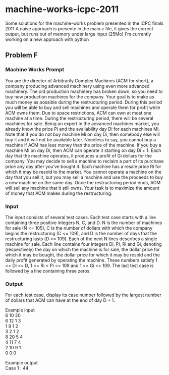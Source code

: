 # machine-works-icpc-2011
Some solutions for the machine-works problem presented in the ICPC finals 2011 
A naive approach is presente in the main.c file, it gives the correct output, but runs out of memory under large input (25Mo)
I'm currently working on a new approach with python 
## Problem F
### Machine Works Prompt

You are the director of Arbitrarily Complex Machines (ACM for short), a company producing advanced machinery
using even more advanced machinery. The old production machinery has broken down, so you need to buy new
production machines for the company. Your goal is to make as much money as possible during the restructuring
period. During this period you will be able to buy and sell machines and operate them for profit while ACM owns
them. Due to space restrictions, ACM can own at most one machine at a time.
During the restructuring period, there will be several machines for sale. Being an expert in the advanced machines
market, you already know the price Pi and the availability day Di for each machines Mi. Note that if you do not buy
machine Mi on day Di, then somebody else will buy it and it will not be available later. Needless to say, you cannot
buy a machine if ACM has less money than the price of the machine.
If you buy a machine Mi on day Di, then ACM can operate it starting on day Di + 1. Each day that the machine
operates, it produces a profit of Gi dollars for the company.
You may decide to sell a machine to reclaim a part of its purchase price any day after you’ve bought it. Each machine
has a resale price Ri for which it may be resold to the market. You cannot operate a machine on the day that you sell
it, but you may sell a machine and use the proceeds to buy a new machine on the same day.
Once the restructuring period ends, ACM will sell any machine that it still owns. Your task is to maximize the amount
of money that ACM makes during the restructuring.

### Input
The input consists of several test cases. Each test case starts with a line containing three positive integers N, C, and
D. N is the number of machines for sale (N <= 105), C is the number of dollars with which the company begins the
restructuring (C <= 109), and D is the number of days that the restructuring lasts (D <= 109).
Each of the next N lines describes a single machine for sale. Each line contains four integers Di, Pi, Ri and Gi,
denoting (respectively) the day on which the machine is for sale, the dollar price for which it may be bought, the
dollar price for which it may be resold and the daily profit generated by operating the machine. These numbers satisfy
1 <= Di <= D, 1 <= Ri < Pi <= 109 and 1 <= Gi <= 109.
The last test case is followed by a line containing three zeros.

### Output
For each test case, display its case number followed by the largest number of dollars that ACM can have at the end of
day D + 1.

Example input                                               
6 10 20                                                     
6 12 1 3  
1 9 1 2  
3 2 1 2  
8 20 5 4  
4 11 7 4  
2 10 9 1  
0 0 0 

Example output                                               
Case 1 : 44
